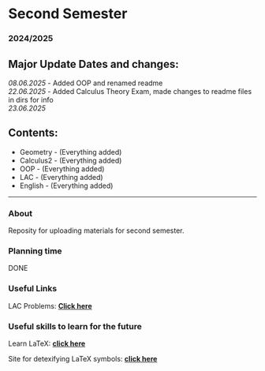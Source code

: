 # Second Semester
### 2024/2025

## Major Update Dates and changes:
*08.06.2025* - Added OOP and renamed readme \
*22.06.2025* - Added Calculus Theory Exam, made changes to readme files in dirs for info \
*23.06.2025*

## Contents:

- Geometry - (Everything added)
- Calculus2 - (Everything added)
- OOP - (Everything added)
- LAC - (Everything added)
- English - (Everything added)

---

### About

Reposity for uploading materials for second semester.

### Planning time

DONE

### Useful Links

LAC Problems: [**Click here**](https://store.fmi.uni-sofia.bg/fmi/logic/eai.html)

### Useful skills to learn for the future

Learn LaTeX: [**click here**](https://www.latex-tutorial.com/tutorials/)

Site for detexifying LaTeX symbols: [**click here**](https://detexify.kirelabs.org/classify.html)
